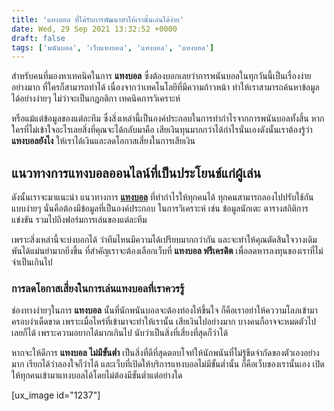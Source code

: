 ```yaml
---
title: 'แทงบอล ที่ได้รับการพัฒนาทำให้เรานั้นเล่นได้ง่าย'
date: Wed, 29 Sep 2021 13:32:52 +0000
draft: false
tags: ['พนันบอล', 'เว็บแทงบอล', 'แทงบอล', 'แทงบอล']
---
```


สำหรับคนที่มองหาเทคนิคในการ **แทงบอล** ซึ่งต้องบอกเลยว่าการพนันบอลในทุกวันนี้เป็นเรื่องง่ายอย่างมาก ที่ใครก็สามารถทำได้ เนื่องจากว่าเทคโนโลยีที่มีความก้าวหน้า ทำให้เราสามารถค้นหาข้อมูลได้อย่างง่ายๆ ไม่ว่าจะเป็นกฎกติกา เทคนิคการวิเคราะห์

หรือแม้แต่ข้อมูลของแต่ละทีม ซึ่งสิ่งเหล่านี้เป็นองค์ประกอบในการทำกำไรจากการพนันบอลทั้งสิ้น หากใครที่ไม่เข้าใจอะไรเลยสิ่งที่คุณจะได้กลับมาคือ เสียเงินทุนมากกว่าได้กำไรนั่นเองดังนั้นเราต้องรู้ว่า **แทงบอลยังไง** ให้เราได้เงินและลดโอกาสเสี่ยงในการเสียเงิน

**แนวทางการแทงบอลออนไลน์ที่เป็นประโยนช์แก่ผู้เล่น**
---------------------------------------------------

ดังนั้นเราจะมาแนะนำ แนวทางการ [**แทงบอล**](/archives/) ที่ทำกำไรให้ทุกคนได้ ทุกคนสามารถลองไปปรับใช้กันแบบง่ายๆ นั่นคือต้องมีข้อมูลที่เป็นองค์ประกอบ ในการวิเคราะห์ เช่น ข้อมูลนักเตะ ตารางสถิติการแข่งขัน รวมไปถึงฟอร์มการเล่นของแต่ละทีม

เพราะสิ่งเหล่านี้จะบ่งบอกได้ ว่าทีมไหนมีความได้เปรียบมากกว่ากัน และจะทำให้คุณตัดสินใจวางเดิมพันได้แม่นยำมากยิ่งขึ้น ที่สำคัญเราจะต้องเลือกเว็บที่ **แทงบอล ฟรีเครดิต** เพื่อลดหารลงทุนของเราที่ไม่จำเป็นเกินไป

### **การลดโอกาสเสี่ยงในการเล่นแทงบอลที่เราควรรู้**

ช่องทางง่ายๆในการ **แทงบอล** นั้นที่นักพนันบอลจะต้องท่องให้ขึ้นใจ ก็คือเราอย่าให้คววามโลภเข้ามาครอบงำเด็ดขาด เพราะเมื่อไหร่ที่เข้ามาจะทำให้เรานั้น เสียเงินไปอย่างมาก บางคนก็อาจจะหมดตัวไปเลยก็ได้ เพราะความอยากได้มากเกินไป นับว่าเป็นสิ่งที่เสี่ยงที่สุดก็ว่าได้

หากจะให้ดีการ **แทงบอล ไม่มีขั้นต่ำ** เป็นสิ่งที่ดีที่สุดตอบโจท์ให้นักพนันที่ไม่รู้ขีดจำกัดของตัวเองอย่างมาก เรียกได้ว่าลองใจก็ว่าได้ และเว็บที่เปิดให้บริการแทงบอลไม่มีขั้นต่ำนั้น ก็คือเว็บของเรานั้นเอง เปิดให้ทุกคนเข้ามาแทงบอลได้โดยไม่ต้องมีขั้นต่ำแต่อย่างใด

\[ux\_image id="1237"\]